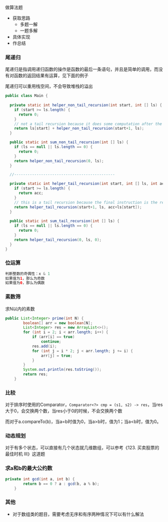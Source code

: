 做算法题

- 获取思路
  - 多题一解
  - 一题多解
- 具体实现
- 作总结



### 尾递归

尾递归是指调用递归函数的操作是函数的最后一条语句，并且是简单的调用，而没有对函数的返回结果有运算，见下面的例子

尾递归可以重用栈空间，不会导致堆栈的溢出

```java
public class Main {
    
  private static int helper_non_tail_recursion(int start, int [] ls) {
    if (start >= ls.length) {
      return 0;
    }
    // not a tail recursion because it does some computation after the recursive call returned.
    return ls[start] + helper_non_tail_recursion(start+1, ls);
  }

  public static int sum_non_tail_recursion(int [] ls) {
    if (ls == null || ls.length == 0) {
      return 0;
    }
    return helper_non_tail_recursion(0, ls);
  }

  //---------------------------------------------

  private static int helper_tail_recursion(int start, int [] ls, int acc) {
    if (start >= ls.length) {
      return acc;
    }
    // this is a tail recursion because the final instruction is the recursive call.
    return helper_tail_recursion(start+1, ls, acc+ls[start]);
  }
    
  public static int sum_tail_recursion(int [] ls) {
    if (ls == null || ls.length == 0) {
      return 0;
    }
    return helper_tail_recursion(0, ls, 0);
  }
}
```





### 位运算

```java
判断整数的奇偶性：x & 1
如果值为1，那么为奇数
如果值为0，那么为偶数
```



### 素数筛

求N以内的素数

```java
public List<Integer> prime(int N) {
        boolean[] arr = new boolean[N];
        List<Integer> res = new ArrayList<>();
        for (int i = 2; i < arr.length; i++) {
            if (arr[i] == true)
                continue;
            res.add(i);
            for (int j = i * 2; j < arr.length; j += i) {
                arr[j] = true;
            }
        }
        System.out.println(res.toString());
        return res;
    }
```



### 比较

对于排序时使用的Comparator，`Comparator<?> cmp = (s1, s2) -> res`，当res大于0，会交换两个数，当res小于0的时候，不会交换两个数

而对于a.compareTo(b)，当a=b时值为0，当a>b时，值为1；当a<b时，值为0。



### 动态规划

对于有多个状态，可以直接有几个状态就几维数组，可以参考《123. 买卖股票的最佳时机 III》这道题



### 求a和b的最大公约数

```java
private int gcd(int a, int b) {
        return b == 0 ? a : gcd(b, a % b);
    }
```



### 其他

- 对于数组类的题目，需要考虑无序和有序两种情况下可以有什么解法